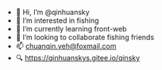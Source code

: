- 👋 Hi, I’m @qinhuansky
- 👀 I’m interested in fishing
- 🌱 I’m currently learning front-web
- 💞️ I’m looking to collaborate fishing friends
- 📫 chuanqin.yeh@foxmail.com
- 🔍 https://qinhuanskys.gitee.io/qinsky
